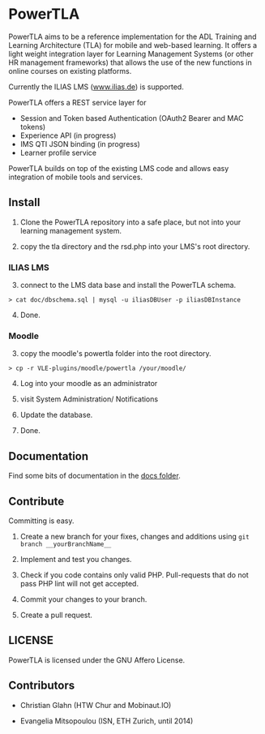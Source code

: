 # PowerTLA


PowerTLA aims to be a reference implementation for the ADL Training and Learning Architecture (TLA) for mobile and web-based
learning. It offers a light weight integration layer for Learning Management Systems (or other HR management frameworks)
that allows the use of the new functions in online courses on existing platforms.

Currently the ILIAS LMS (www.ilias.de) is supported.

PowerTLA offers a REST service layer for

* Session and Token based Authentication (OAuth2 Bearer and MAC tokens)
* Experience API (in progress)
* IMS QTI JSON binding (in progress)
* Learner profile service

PowerTLA builds on top of the existing LMS code and allows easy integration of mobile tools and services.

## Install

1. Clone the PowerTLA repository into a safe place, but not into your learning management system.

2. copy the tla directory and the rsd.php into your LMS's root directory.

### ILIAS LMS

3. connect to the LMS data base and install the PowerTLA schema.

```
> cat doc/dbschema.sql | mysql -u iliasDBUser -p iliasDBInstance
```

4. Done.

### Moodle

3. copy the moodle's powertla folder into the root directory.

```
> cp -r VLE-plugins/moodle/powertla /your/moodle/
```

4. Log into your moodle as an administrator

5. visit System Administration/ Notifications

6. Update the database.

6. Done.

## Documentation

Find some bits of documentation in the [docs folder](docs/).

## Contribute

Committing is easy.

1. Create a new branch for your fixes, changes and additions using ```git branch __yourBranchName__```

2. Implement and test you changes.

3. Check if you code contains only valid PHP. Pull-requests that do not pass PHP lint will not get accepted.

4. Commit your changes to your branch.

5. Create a pull request.

## LICENSE

PowerTLA is licensed under the GNU Affero License.

## Contributors

* Christian Glahn (HTW Chur and Mobinaut.IO)

* Evangelia Mitsopoulou (ISN, ETH Zurich, until 2014)

